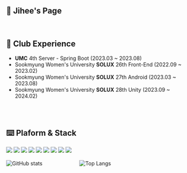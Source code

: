 <div>
  
## 💭 Jihee's Page



</br>


## 📍 Club Experience

- **UMC** 4th Server - Spring Boot (2023.03 ~ 2023.08)
- Sookmyung Women's University **SOLUX** 26th Front-End (2022.09 ~ 2023.02)
- Sookmyung Women's University **SOLUX** 27th Android (2023.03 ~ 2023.08)
- Sookmyung Women's University **SOLUX** 28th Unity (2023.09 ~ 2024.02)

</br>
</br>

## ⌨️ Plaform & Stack
<img src="https://img.shields.io/badge/Swift-F05138?style=flat&logo=Swift&logoColor=white"/>
<img src="https://img.shields.io/badge/Python-3776AB?style=flat&logo=python&logoColor=white"/>
<img src="https://img.shields.io/badge/C-A8B9CC?style=flat&logo=C&logoColor=white"/>
<img src="https://img.shields.io/badge/Java-007396?style=flat&logo=OpenJDK&logoColor=white"/>
<img src="https://img.shields.io/badge/JavaScript-F7DF1E?style=flat&logo=javascript&logoColor=black">
<img src="https://img.shields.io/badge/React-61DAFB?style=flat&logo=react&logoColor=black">
<img src="https://img.shields.io/badge/HTML-E34F26?style=flat&logo=html5&logoColor=white">
<img src="https://img.shields.io/badge/CSS-1572B6?style=flat&logo=css3&logoColor=white">
<img src="https://img.shields.io/badge/Android-3DDC84?style=flat&logo=Android&logoColor=white">


</br>
</br>



<div style="display: flex;">
  <img src="https://github-readme-stats.vercel.app/api?username=Anjihee&show_icons=true&theme=radical" alt="GitHub stats" style="margin-right: 100px;" />
  <img src="https://github-readme-stats.vercel.app/api/top-langs/?username=Anjihee" alt="Top Langs" />
</div>



</div>


